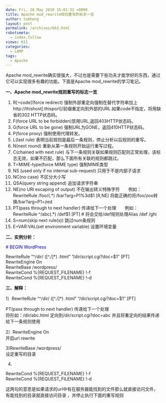 ```yaml
---
date: Fri, 28 May 2010 15:01:32 +0000
title: Apache mod_rewrite规则重写的标志一览
author: tomheng
layout: post
permalink: /archives/663.html
robotsmeta:
  - index,follow
views: 611
categories:
  - LAMP
tags:
  - Apache
---
```

Apache mod\_rewrite确实很强大，不过也是需要下些功夫才能学好的东西，通过它可以实现很多有趣的功能。下面是Apache mod\_rewrite的学习笔记。

**一、Apache mod_rewrite规则重写的标志一览**

  1. R\[=code\](force redirect) 强制外部重定向强制在替代字符串加上http://thishost[:thisport]/前缀重定向到外部的URL.如果code不指定，将用缺省的302 HTTP状态码。
  2. F(force URL to be forbidden)禁用URL,返回403HTTP状态码。
  3. G(force URL to be gone) 强制URL为GONE，返回410HTTP状态码。
  4. P(force proxy) 强制使用代理转发。
  5. L(last rule) 表明当前规则是最后一条规则，停止分析以后规则的重写。
  6. N(next round) 重新从第一条规则开始运行重写过程。
  7. C(chained with next rule) 与下一条规则关联如果规则匹配则正常处理，该标志无效，如果不匹配，那么下面所有关联的规则都跳过。
  8. T=MIME-type(force MIME type) 强制MIME类型
  9. NS (used only if no internal sub-request) 只用于不是内部子请求
 10. NC(no case) 不区分大小写
 11. QSA(query string append) 追加请求字符串
 12. NE(no URI escaping of output) 不在输出转义特殊字符　　例如：RewriteRule /foo/(.*) /bar?arg=P1\%3d$1 [R,NE] 将能正确的将/foo/zoo转换/bar?arg=P1=zed
 13. PT(pass through to next handler) 传递给下一个处理　　例如：RewriteRule ^/abc(.*) /def$1 [PT] # 将会交给/def规则处理Alias /def /ghi
 14. S=num(skip next rule(s)) 跳过num条规则
 15. E=VAR:VAL(set environment variable) 设置环境变量

**二、实例分析：**

<span style="color: #0000ff;"> # BEGIN WordPress</span>

RewriteRule &#8220;^/dir/ ([^./]*) \.html&#8221; &#8220;/dir/script.cgi?doc=$1&#8243; [PT]  
RewriteEngine On  
RewriteBase /wordpress/  
RewriteCond %{REQUEST_FILENAME} !-f  
RewriteCond %{REQUEST_FILENAME} !-d

**三、解释：**

1）RewriteRule &#8220;^/dir/ ([^./]*) \.html&#8221; &#8220;/dir/script.cgi?doc=$1&#8243; [PT]

PT(pass through to next handler) 传递给下一个处理  
将形如：/dir/abc.html 定向到/dir/script.cgi?doc=abc 并且将重定向的结果传递给下一条规则使用

2）RewriteEngine On  
开启url rewrite

3)RewriteBase /wordpress/  
设定重写的目录

4)  
RewriteCond %{REQUEST_FILENAME} !-f  
RewriteCond %{REQUEST_FILENAME} !-d

这两句的意思是如果请求的url中有在服务器能找到的文件那么就直接访问文件，有能找到的目录就直接访问目录 ，并停止执行下面的重写规则
